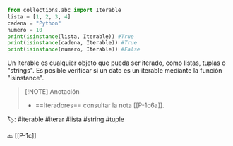 ```python title:iterable.py
from collections.abc import Iterable
lista = [1, 2, 3, 4]
cadena = "Python"
numero = 10
print(isinstance(lista, Iterable)) #True
print(isinstance(cadena, Iterable)) #True
print(isinstance(numero, Iterable)) #False
```

Un iterable es cualquier objeto que pueda ser iterado, como listas, tuplas o "strings". Es posible verificar si un dato es un iterable mediante la función "isinstance".

> [!NOTE] Anotación
> - ==Iteradores== consultar la nota [[P-1c6a]].

🏷️:  #iterable #iterar #lista #string #tuple

🔙 [[P-1c]]